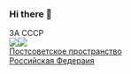 ### Hi there 👋
ЗА СССР
<br>
[![](https://github.com/ruzaharsu/svoe/blob/main/Vk.png)](https://vk.com/id529848206)[![](https://github.com/ruzaharsu/svoe/blob/main/telegram.png)](https://t.me/AGENT_KGB_228)
<br>
[Постсоветское пространство](https://ruzaharsu.github.io/political-na-postsovet-space/)
<br>
[Российская Федераия](https://ruzaharsu.github.io/russia/)

